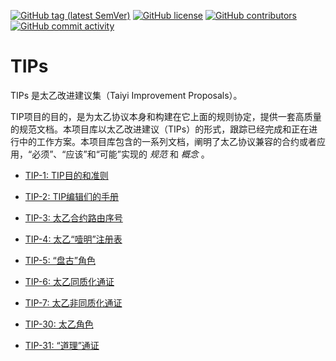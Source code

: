 [![GitHub tag (latest SemVer)](https://img.shields.io/github/v/tag/TaiSifu/TIPs?style=flat-square)](https://hub.docker.com/r/TaiSifu/TIPs/tags)
[![GitHub license](https://img.shields.io/github/license/TaiSifu/TIPs?style=flat-square)](https://github.com/TaiSifu/TIPs/blob/main/LICENSE)
[![GitHub contributors](https://img.shields.io/github/contributors-anon/TaiSifu/TIPs?style=flat-square)](https://github.com/TaiSifu/TIPs/graphs/contributors)
[![GitHub commit activity](https://img.shields.io/github/commit-activity/y/TaiSifu/TIPs?style=flat-square)](https://github.com/TaiSifu/TIPs/commits/main)

# TIPs
TIPs 是太乙改进建议集（Taiyi Improvement Proposals）。

TIP项目的目的，是为太乙协议本身和构建在它上面的规则协定，提供一套高质量的规范文档。本项目库以太乙改进建议（TIPs）的形式，跟踪已经完成和正在进行中的工作方案。本项目库包含的一系列文档，阐明了太乙协议兼容的合约或者应用，“必须”、“应该”和“可能”实现的 _规范_ 和 _概念_ 。

- [TIP-1: TIP目的和准则](tip-1.md)
- [TIP-2: TIP编辑们的手册](tip-2.md)
- [TIP-3: 太乙合约路由序号](./tip-3.md)
- [TIP-4: 太乙“噎明”注册表](./tip-4.md)
- [TIP-5: “盘古”角色](tip-5.md)
- [TIP-6: 太乙同质化通证](tip-6.md)
- [TIP-7: 太乙非同质化通证](tip-7.md)

- [TIP-30: 太乙角色](tip-30.md)
- [TIP-31: “道理”通证](tip-31.md)
